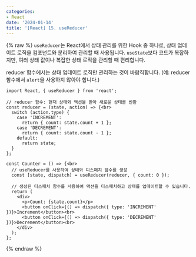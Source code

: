 ```yaml
---
categories:
- React
date: '2024-01-14'
title: '[React] 15. useReducer'
---
```


{% raw %}
`useReducer`는 React에서 상태 관리를 위한 Hook 중 하나로, 상태 업데이트 로직을 컴포넌트와 분리하여 관리할 때 사용됩니다. `useState`보다 코드가 복잡하지만, 여러 상태 값이나 복잡한 상태 로직을 관리할 때 편리합니다.

reducer 함수에서는 상태 업데이트 로직만 관리하는 것이 바람직합니다. (예: reducer 함수에서 `alert`을 사용하지 않아야 합니다.)

```
import React, { useReducer } from 'react';

// reducer 함수: 현재 상태와 액션을 받아 새로운 상태를 반환
const reducer = (state, action) => {<br>
  switch (action.type) {
    case 'INCREMENT':
      return { count: state.count + 1 };
    case 'DECREMENT':
      return { count: state.count - 1 };
    default:
      return state;
  }
};

const Counter = () => {<br>
  // useReducer를 사용하여 상태와 디스패치 함수를 생성
  const [state, dispatch] = useReducer(reducer, { count: 0 });

  // 생성된 디스패치 함수를 사용하여 액션을 디스패치하고 상태를 업데이트할 수 있습니다.
  return (
    <div>
      <p>Count: {state.count}</p>
      <button onClick={() => dispatch({ type: 'INCREMENT' })}>Increment</button><br>
      <button onClick={() => dispatch({ type: 'DECREMENT' })}>Decrement</button><br>
    </div>
  );
};
```
{% endraw %}
